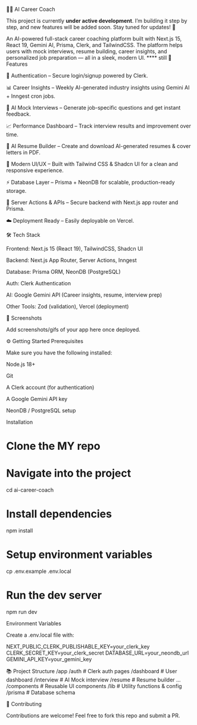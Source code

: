 🧑‍💼 AI Career Coach


This project is currently **under active development**.
I’m building it step by step, and new features will be added soon. Stay tuned for updates! 🎉

An AI-powered full-stack career coaching platform built with Next.js 15, React 19, Gemini AI, Prisma, Clerk, and TailwindCSS. The platform helps users with mock interviews, resume building, career insights, and personalized job preparation — all in a sleek, modern UI.
**** still
🚀 Features

🔐 Authentication – Secure login/signup powered by Clerk.

📊 Career Insights – Weekly AI-generated industry insights using Gemini AI + Inngest cron jobs.

🎤 AI Mock Interviews – Generate job-specific questions and get instant feedback.

📈 Performance Dashboard – Track interview results and improvement over time.

📝 AI Resume Builder – Create and download AI-generated resumes & cover letters in PDF.

🎨 Modern UI/UX – Built with Tailwind CSS & Shadcn UI for a clean and responsive experience.

⚡ Database Layer – Prisma + NeonDB for scalable, production-ready storage.

🔄 Server Actions & APIs – Secure backend with Next.js app router and Prisma.

☁️ Deployment Ready – Easily deployable on Vercel.

🛠️ Tech Stack

Frontend: Next.js 15 (React 19), TailwindCSS, Shadcn UI

Backend: Next.js App Router, Server Actions, Inngest

Database: Prisma ORM, NeonDB (PostgreSQL)

Auth: Clerk Authentication

AI: Google Gemini API (Career insights, resume, interview prep)

Other Tools: Zod (validation), Vercel (deployment)

📸 Screenshots

Add screenshots/gifs of your app here once deployed.

⚙️ Getting Started
Prerequisites

Make sure you have the following installed:

Node.js 18+

Git

A Clerk account (for authentication)

A Google Gemini API key

NeonDB / PostgreSQL setup

Installation
# Clone the  MY repo
# Navigate into the project
cd ai-career-coach

# Install dependencies
npm install

# Setup environment variables
cp .env.example .env.local

# Run the dev server
npm run dev

Environment Variables

Create a .env.local file with:

NEXT_PUBLIC_CLERK_PUBLISHABLE_KEY=your_clerk_key
CLERK_SECRET_KEY=your_clerk_secret
DATABASE_URL=your_neondb_url
GEMINI_API_KEY=your_gemini_key

📚 Project Structure
/app
  /auth     # Clerk auth pages
  /dashboard # User dashboard
  /interview # AI Mock interview
  /resume    # Resume builder
  ...
/components  # Reusable UI components
/lib         # Utility functions & config
/prisma      # Database schema

🤝 Contributing

Contributions are welcome! Feel free to fork this repo and submit a PR.